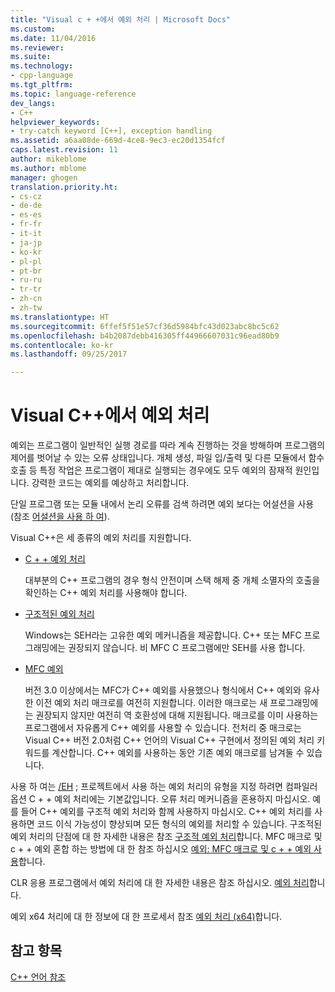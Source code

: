 ```yaml
---
title: "Visual c + +에서 예외 처리 | Microsoft Docs"
ms.custom: 
ms.date: 11/04/2016
ms.reviewer: 
ms.suite: 
ms.technology:
- cpp-language
ms.tgt_pltfrm: 
ms.topic: language-reference
dev_langs:
- C++
helpviewer_keywords:
- try-catch keyword [C++], exception handling
ms.assetid: a6aa08de-669d-4ce8-9ec3-ec20d1354fcf
caps.latest.revision: 11
author: mikeblome
ms.author: mblome
manager: ghogen
translation.priority.ht:
- cs-cz
- de-de
- es-es
- fr-fr
- it-it
- ja-jp
- ko-kr
- pl-pl
- pt-br
- ru-ru
- tr-tr
- zh-cn
- zh-tw
ms.translationtype: HT
ms.sourcegitcommit: 6ffef5f51e57cf36d5984bfc43d023abc8bc5c62
ms.openlocfilehash: b4b2087debb416305ff44966607031c96ead80b9
ms.contentlocale: ko-kr
ms.lasthandoff: 09/25/2017

---
```

# <a name="exception-handling-in-visual-c"></a>Visual C++에서 예외 처리
예외는 프로그램이 일반적인 실행 경로를 따라 계속 진행하는 것을 방해하며 프로그램의 제어를 벗어날 수 있는 오류 상태입니다. 개체 생성, 파일 입/출력 및 다른 모듈에서 함수 호출 등 특정 작업은 프로그램이 제대로 실행되는 경우에도 모두 예외의 잠재적 원인입니다. 강력한 코드는 예외를 예상하고 처리합니다.  
  
 단일 프로그램 또는 모듈 내에서 논리 오류를 검색 하려면 예외 보다는 어설션을 사용 (참조 [어설션을 사용 하 여](/visualstudio/debugger/c-cpp-assertions)).  
  
 Visual C++은 세 종류의 예외 처리를 지원합니다.  
  
-   [C + + 예외 처리](../cpp/cpp-exception-handling.md)  
  
     대부분의 C++ 프로그램의 경우 형식 안전이며 스택 해제 중 개체 소멸자의 호출을 확인하는 C++ 예외 처리를 사용해야 합니다.  
  
-   [구조적된 예외 처리](../cpp/structured-exception-handling-c-cpp.md)  
  
     Windows는 SEH라는 고유한 예외 메커니즘을 제공합니다. C++ 또는 MFC 프로그래밍에는 권장되지 않습니다. 비 MFC C 프로그램에만 SEH를 사용 합니다.  
  
-   [MFC 예외](../mfc/exception-handling-in-mfc.md)  
  
     버전 3.0 이상에서는 MFC가 C++ 예외를 사용했으나 형식에서 C++ 예외와 유사한 이전 예외 처리 매크로를 여전히 지원합니다. 이러한 매크로는 새 프로그래밍에는 권장되지 않지만 여전히 역 호환성에 대해 지원됩니다. 매크로를 이미 사용하는 프로그램에서 자유롭게 C++ 예외를 사용할 수 있습니다. 전처리 중 매크로는 Visual C++ 버전 2.0처럼 C++ 언어의 Visual C++ 구현에서 정의된 예외 처리 키워드를 계산합니다. C++ 예외를 사용하는 동안 기존 예외 매크로를 남겨둘 수 있습니다.  
  
 사용 하 여는 [/EH](../build/reference/eh-exception-handling-model.md) ; 프로젝트에서 사용 하는 예외 처리의 유형을 지정 하려면 컴파일러 옵션 C + + 예외 처리에는 기본값입니다. 오류 처리 메커니즘을 혼용하지 마십시오. 예를 들어 C++ 예외를 구조적 예외 처리와 함께 사용하지 마십시오. C++ 예외 처리를 사용하면 코드 이식 가능성이 향상되며 모든 형식의 예외를 처리할 수 있습니다. 구조적된 예외 처리의 단점에 대 한 자세한 내용은 참조 [구조적 예외 처리](../cpp/structured-exception-handling-c-cpp.md)합니다. MFC 매크로 및 c + + 예외 혼합 하는 방법에 대 한 참조 하십시오 [예외: MFC 매크로 및 c + + 예외 사용](../mfc/exceptions-using-mfc-macros-and-cpp-exceptions.md)합니다.  
  
 CLR 응용 프로그램에서 예외 처리에 대 한 자세한 내용은 참조 하십시오. [예외 처리](../windows/exception-handling-cpp-component-extensions.md)합니다.  
  
 예외 x64 처리에 대 한 정보에 대 한 프로세서 참조 [예외 처리 (x64)](../build/exception-handling-x64.md)합니다.  
  
## <a name="see-also"></a>참고 항목  
 [C++ 언어 참조](../cpp/cpp-language-reference.md)
